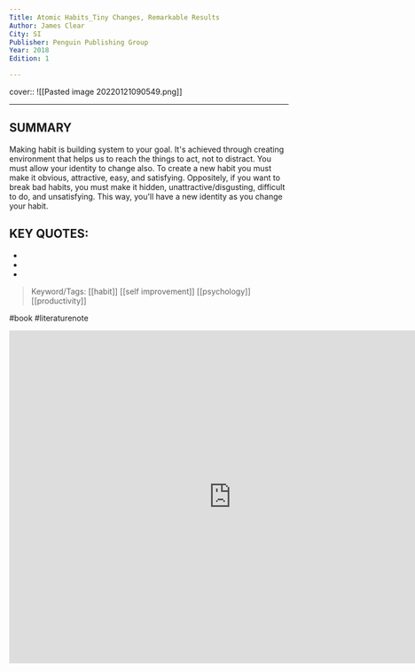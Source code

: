 ```yaml
---
Title: Atomic Habits_Tiny Changes, Remarkable Results
Author: James Clear
City: SI
Publisher: Penguin Publishing Group
Year: 2018
Edition: 1

---
```


cover:: ![[Pasted image 20220121090549.png]]


---

## SUMMARY
Making habit is building system to your goal. It's achieved through creating environment that helps us to reach the things to act, not to distract. You must allow your identity to change also. To create a new habit you must make it obvious, attractive, easy, and satisfying. Oppositely, if you want to break bad habits, you must make it hidden, unattractive/disgusting, difficult to do, and unsatisfying. This way, you'll have a new identity as you change your habit. 

## KEY QUOTES:
-
-
-


> Keyword/Tags: [[habit]] [[self improvement]] [[psychology]] [[productivity]]

#book
#literaturenote


<iframe src="https://calendar.google.com/calendar/embed?src=YW1pci5idW1hMkBnbWFpbC5jb20" style="border: 0" width="800" height="600" frameborder="0" scrolling="no"></iframe>


